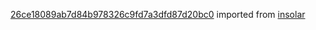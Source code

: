 [26ce18089ab7d84b978326c9fd7a3dfd87d20bc0](https://github.com/insolar/insolar/commit/26ce18089ab7d84b978326c9fd7a3dfd87d20bc0) imported from [insolar](https://github.com/insolar/insolar)
